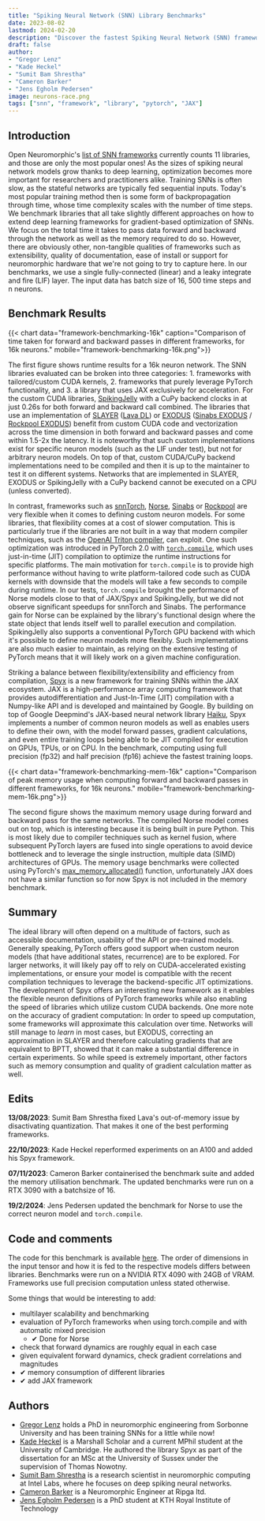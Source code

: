 ```yaml
---
title: "Spiking Neural Network (SNN) Library Benchmarks"
date: 2023-08-02
lastmod: 2024-02-20
description: "Discover the fastest Spiking Neural Network (SNN) frameworks for deep learning-based optimization. Performance, flexibility, and more analyzed in-depth"
draft: false
author: 
- "Gregor Lenz"
- "Kade Heckel"
- "Sumit Bam Shrestha"
- "Cameron Barker"
- "Jens Egholm Pedersen"
image: neurons-race.png
tags: ["snn", "framework", "library", "pytorch", "JAX"]
---
```


## Introduction 

Open Neuromorphic's [list of SNN frameworks](https://github.com/open-neuromorphic/open-neuromorphic) currently counts 11 libraries, and those are only the most popular ones! As the sizes of spiking neural network models grow thanks to deep learning, optimization becomes more important for researchers and practitioners alike. Training SNNs is often slow, as the stateful networks are typically fed sequential inputs. Today's most popular training method then is some form of backpropagation through time, whose time complexity scales with the number of time steps. We benchmark libraries that all take slightly different approaches on how to extend deep learning frameworks for gradient-based optimization of SNNs. We focus on the total time it takes to pass data forward and backward through the network as well as the memory required to do so. However, there are obviously other, non-tangible qualities of frameworks such as extensibility, quality of documentation, ease of install or support for neuromorphic hardware that we're not going to try to capture here. In our benchmarks, we use a single fully-connected (linear) and a leaky integrate and fire (LIF) layer. The input data has batch size of 16, 500 time steps and n neurons.

## Benchmark Results

{{< chart data="framework-benchmarking-16k" caption="Comparison of time taken for forward and backward passes in different frameworks, for 16k neurons." mobile="framework-benchmarking-16k.png">}}

The first figure shows runtime results for a 16k neuron network. The SNN libraries evaluated can be broken into three categories: 1. frameworks with tailored/custom CUDA kernels, 2. frameworks that purely leverage PyTorch functionality, and 3. a library that uses JAX exclusively for acceleration. For the custom CUDA libraries, [SpikingJelly](https://github.com/fangwei123456/spikingjelly) with a CuPy backend clocks in at just 0.26s for both forward and backward call combined. The libraries that use an implementation of [SLAYER](https://proceedings.neurips.cc/paper_files/paper/2018/hash/82f2b308c3b01637c607ce05f52a2fed-Abstract.html) ([Lava DL](https://github.com/lava-nc/lava-dl)) or [EXODUS](https://www.frontiersin.org/articles/10.3389/fnins.2023.1110444/full) ([Sinabs EXODUS](https://github.com/synsense/sinabs-exodus) / [Rockpool EXODUS](https://rockpool.ai/reference/_autosummary/nn.modules.LIFExodus.html?)) benefit from custom CUDA code and vectorization across the time dimension in both forward and backward passes and come within 1.5-2x the latency. It is noteworthy that such custom implementations exist for specific neuron models (such as the LIF under test), but not for arbitrary neuron models. On top of that, custom CUDA/CuPy backend implementations need to be compiled and then it is up to the maintainer to test it on different systems. Networks that are implemented in SLAYER, EXODUS or SpikingJelly with a CuPy backend cannot be executed on a CPU (unless converted).

In contrast, frameworks such as [snnTorch](https://github.com/jeshraghian/snntorch), [Norse](https://github.com/norse/norse), [Sinabs](https://sinabs.ai) or [Rockpool](https://rockpool.ai) are very flexible when it comes to defining custom neuron models.
For some libraries, that flexibility comes at a cost of slower computation.
This is particularly true if the libraries are not built in a way that modern compiler techniques, such as the [OpenAI Triton compiler](https://github.com/openai/triton), can exploit.
One such optimization was introduced in PyTorch 2.0 with [`torch.compile`](https://pytorch.org/docs/stable/generated/torch.compile.html), which uses just-in-time (JIT) compilation to optimize the runtime instructions for specific platforms.
The main motivation for `torch.compile` is to provide high performance without having to write platform-tailored code such as CUDA kernels with downside that the models will take a few seconds to compile during runtime.
In our tests, `torch.compile` brought the performance of Norse models close to that of JAX/Spyx and SpikingJelly, but we did not observe significant speedups for snnTorch and Sinabs.
The performance gain for Norse can be explained by the library's functional design where the state object that lends itself well to parallel execution and compilation.
SpikingJelly also supports a conventional PyTorch GPU backend with which it's possible to define neuron models more flexibly. Such implementations are also much easier to maintain, as relying on the extensive testing of PyTorch means that it will likely work on a given machine configuration.

Striking a balance between flexibility/extensibility and efficiency from compilation, [Spyx](https://github.com/kmheckel/spyx) is a new framework for training SNNs within the JAX ecosystem. JAX is a high-performance array computing framework that provides autodifferentiation and Just-In-Time (JIT) compilation with a Numpy-like API and is developed and maintained by Google. By building on top of Google Deepmind's JAX-based neural network library [Haiku](https://github.com/google-deepmind/dm-haiku), Spyx implements a number of common neuron models as well as enables users to define their own, with the model forward passes, gradient calculations, and even entire training loops being able to be JIT compiled for execution on GPUs, TPUs, or on CPU. In the benchmark, computing using full precision (fp32) and half precision (fp16) achieve the fastest training loops. 

{{< chart data="framework-benchmarking-mem-16k" caption="Comparison of peak memory usage when computing forward and backward passes in different frameworks, for 16k neurons." mobile="framework-benchmarking-mem-16k.png">}}

The second figure shows the maximum memory usage during forward and backward pass for the same networks. The compiled Norse model comes out on top, which is interesting because it is being built in pure Python.
This is most likely due to compiler techniques such as kernel fusion, where subsequent PyTorch layers are fused into single operations to avoid device bottleneck and to leverage the single instruction, multiple data (SIMD) architectures of GPUs.
The memory usage benchmarks were collected using PyTorch's [max_memory_allocated()](https://pytorch.org/docs/stable/generated/torch.cuda.max_memory_allocated.html) function, unfortunately JAX does not have a similar function so for now Spyx is not included in the memory benchmark.

## Summary
The ideal library will often depend on a multitude of factors, such as accessible documentation, usability of the API or pre-trained models. Generally speaking, PyTorch offers good support when custom neuron models (that have additional states, recurrence) are to be explored. For larger networks, it will likely pay off to rely on CUDA-accelerated existing implementations, or ensure your model is compatible with the recent compilation techniques to leverage the backend-specific JIT optimizations. The development of Spyx offers an interesting new framework as it enables the flexible neuron definitions of PyTorch frameworks while also enabling the speed of libraries which utilize custom CUDA backends. One more note on the accuracy of gradient computation: In order to speed up computation, some frameworks will approximate this calculation over time. Networks will still manage to *learn* in most cases, but EXODUS, correcting an approximation in SLAYER and therefore calculating gradients that are equivalent to BPTT, showed that it can make a substantial difference in certain experiments. So while speed is extremely important, other factors such as memory consumption and quality of gradient calculation matter as well. 

## Edits
**13/08/2023**: Sumit Bam Shrestha fixed Lava's out-of-memory issue by disactivating quantization. That makes it one of the best performing frameworks.

**22/10/2023**: Kade Heckel reperformed experiments on an A100 and added his Spyx framework.

**07/11/2023**: Cameron Barker containerised the benchmark suite and added the memory utilisation benchmark. The updated benchmarks were run on a RTX 3090 with a batchsize of 16.

**19/2/2024**: Jens Pedersen updated the benchmark for Norse to use the correct neuron model and `torch.compile`.

## Code and comments
The code for this benchmark is available [here](https://github.com/open-neuromorphic/open-neuromorphic.github.io/blob/main/content/english/blog/spiking-neural-network-framework-benchmarking/). The order of dimensions in the input tensor and how it is fed to the respective models differs between libraries.
Benchmarks were run on a NVIDIA RTX 4090 with 24GB of VRAM. Frameworks use full precision computation unless stated otherwise.
<!-- Benchmarks are averaged across 100 runs on a NVIDIA A100 GPU with 40GB of vRAM.  Standard deviations have been omitted because they are negligible. Frameworks use full precision computation unless stated otherwise.  -->

Some things that would be interesting to add:

* multilayer scalability and benchmarking
* evaluation of PyTorch frameworks when using torch.compile and with automatic mixed precision
    * ✔ Done for Norse
* check that forward dynamics are roughly equal in each case
* given equivalent forward dynamics, check gradient correlations and magnitudes
* ✔ memory consumption of different libraries
* ✔ add JAX framework

## Authors
* [Gregor Lenz](https://lenzgregor.com) holds a PhD in neuromorphic engineering from Sorbonne University and has been training SNNs for a little while now!
* [Kade Heckel](https://github.com/kmheckel/spyx) is a Marshall Scholar and a current MPhil student at the University of Cambridge. He authored the library Spyx as part of the dissertation for an MSc at the University of Sussex under the supervision of Thomas Nowotny.
* [Sumit Bam Shrestha](https://www.intel.com/content/www/us/en/research/featured-researchers/sumit-bam-shrestha.html) is a research scientist in neuromorphic computing at Intel Labs, where he focuses on deep spiking neural networks.
* [Cameron Barker](https://github.com/cameron-git) is a Neuromorphic Engineer at Ripga ltd.
* [Jens Egholm Pedersen](https://jepedersen.dk) is a PhD student at KTH Royal Institute of Technology
